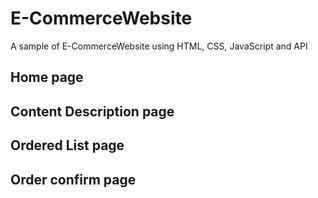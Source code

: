 # E-CommerceWebsite
 A sample of E-CommerceWebsite using HTML, CSS, JavaScript and API
## Home page

## Content Description page

## Ordered List page

## Order confirm page
